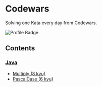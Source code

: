 # Codewars
Solving one Kata every day from Codewars.

![Profile Badge](https://www.codewars.com/users/romanutti/badges/micro)


## Contents


### [Java](./src/main/java)

- [Multiply (8 kyu)](./src/main/java/Multiply.java)
- [PascalCase (6 kyu)](./src/main/java/PascalCase.java)

